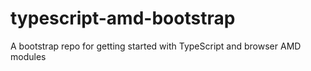 typescript-amd-bootstrap
========================

A bootstrap repo for getting started with TypeScript and browser AMD modules